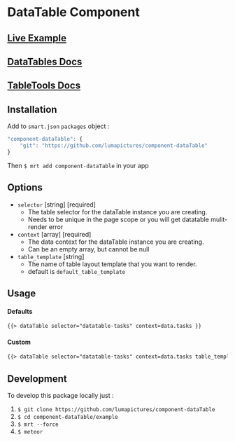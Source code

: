 # DataTable Component

## [Live Example](http://component-dataTable.meteor.com)
## [DataTables Docs](https://datatables.net/usage/)
## [TableTools Docs](https://datatables.net/extras/tabletools/)

## Installation
Add to `smart.json` `packages` object :

```javascript
"component-dataTable": {
    "git": "https://github.com/lumapictures/component-dataTable"
}
```

Then `$ mrt add component-dataTable` in your app

## Options
* `selector` [string] [required]
    * The table selector for the dataTable instance you are creating.
    * Needs to be unique in the page scope or you will get datatable mulit-render error
* `context` [array] [required]
    * The data context for the dataTable instance you are creating.
    * Can be an empty array, but cannot be null
* `table_template` [string]
    * The name of table layout template that you want to render.
    * default is `default_table_template`

## Usage

#### Defaults
```html
{{> dataTable selector="datatable-tasks" context=data.tasks }}
```
#### Custom
```html
{{> dataTable selector="datatable-tasks" context=data.tasks table_template="tasks_table" }}
```

## Development

To develop this package locally just :

1. `$ git clone https://github.com/lumapictures/component-dataTable`
2. `$ cd component-dataTable/example`
3. `$ mrt --force`
4. `$ meteor`